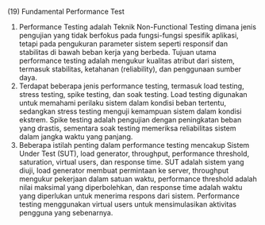 (19) Fundamental Performance Test

1. Performance Testing adalah Teknik Non-Functional Testing dimana jenis pengujian yang tidak berfokus pada fungsi-fungsi spesifik aplikasi, tetapi pada pengukuran parameter sistem seperti responsif dan stabilitas di bawah beban kerja yang berbeda. Tujuan utama performance testing adalah mengukur kualitas atribut dari sistem, termasuk stabilitas, ketahanan (reliability), dan penggunaan sumber daya.
2. Terdapat beberapa jenis performance testing, termasuk load testing, stress testing, spike testing, dan soak testing. 
Load testing digunakan untuk memahami perilaku sistem dalam kondisi beban tertentu, sedangkan stress testing menguji kemampuan sistem dalam kondisi ekstrem. 
Spike testing adalah pengujian dengan peningkatan beban yang drastis, sementara soak testing memeriksa reliabilitas sistem dalam jangka waktu yang panjang.
3. Beberapa istilah penting dalam performance testing mencakup Sistem Under Test (SUT), load generator, throughput, performance threshold, saturation, virtual users, dan response time. 
SUT adalah sistem yang diuji, load generator membuat permintaan ke server, throughput mengukur pekerjaan dalam satuan waktu, performance threshold adalah nilai maksimal yang diperbolehkan, dan response time adalah waktu yang diperlukan untuk menerima respons dari sistem. 
Performance testing menggunakan virtual users untuk mensimulasikan aktivitas pengguna yang sebenarnya.
